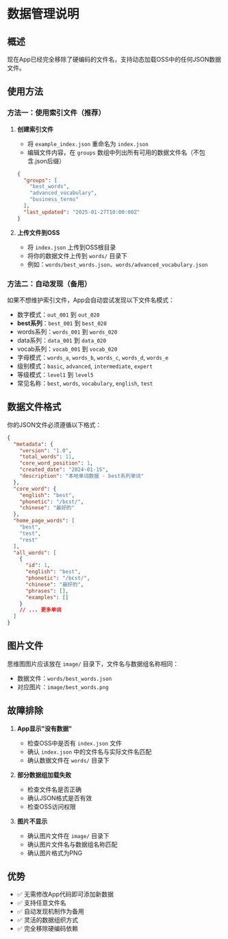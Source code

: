 # 数据管理说明

## 概述

现在App已经完全移除了硬编码的文件名，支持动态加载OSS中的任何JSON数据文件。

## 使用方法

### 方法一：使用索引文件（推荐）

1. **创建索引文件**
   - 将 `example_index.json` 重命名为 `index.json`
   - 编辑文件内容，在 `groups` 数组中列出所有可用的数据文件名（不包含.json后缀）
   
   ```json
   {
     "groups": [
       "best_words",
       "advanced_vocabulary",
       "business_terms"
     ],
     "last_updated": "2025-01-27T10:00:00Z"
   }
   ```

2. **上传文件到OSS**
   - 将 `index.json` 上传到OSS根目录
   - 将你的数据文件上传到 `words/` 目录下
   - 例如：`words/best_words.json`、`words/advanced_vocabulary.json`

### 方法二：自动发现（备用）

如果不想维护索引文件，App会自动尝试发现以下文件名模式：

- 数字模式：`out_001` 到 `out_020`
- **best系列**：`best_001` 到 `best_020`
- words系列：`words_001` 到 `words_020`
- data系列：`data_001` 到 `data_020`
- vocab系列：`vocab_001` 到 `vocab_020`
- 字母模式：`words_a`, `words_b`, `words_c`, `words_d`, `words_e`
- 级别模式：`basic`, `advanced`, `intermediate`, `expert`
- 等级模式：`level1` 到 `level5`
- 常见名称：`best`, `words`, `vocabulary`, `english`, `test`

## 数据文件格式

你的JSON文件必须遵循以下格式：

```json
{
  "metadata": {
    "version": "1.0",
    "total_words": 11,
    "core_word_position": 1,
    "created_date": "2024-01-15",
    "description": "本地单词数据 - best系列单词"
  },
  "core_word": {
    "english": "best",
    "phonetic": "/bɛst/",
    "chinese": "最好的"
  },
  "home_page_words": [
    "best",
    "test",
    "rest"
  ],
  "all_words": [
    {
      "id": 1,
      "english": "best",
      "phonetic": "/bɛst/",
      "chinese": "最好的",
      "phrases": [],
      "examples": []
    }
    // ... 更多单词
  ]
}
```

## 图片文件

思维图图片应该放在 `image/` 目录下，文件名与数据组名称相同：
- 数据文件：`words/best_words.json`
- 对应图片：`image/best_words.png`

## 故障排除

1. **App显示"没有数据"**
   - 检查OSS中是否有 `index.json` 文件
   - 确认 `index.json` 中的文件名与实际文件名匹配
   - 确认数据文件在 `words/` 目录下

2. **部分数据组加载失败**
   - 检查文件名是否正确
   - 确认JSON格式是否有效
   - 检查OSS访问权限

3. **图片不显示**
   - 确认图片文件在 `image/` 目录下
   - 确认图片文件名与数据组名称匹配
   - 确认图片格式为PNG

## 优势

- ✅ 无需修改App代码即可添加新数据
- ✅ 支持任意文件名
- ✅ 自动发现机制作为备用
- ✅ 灵活的数据组织方式
- ✅ 完全移除硬编码依赖